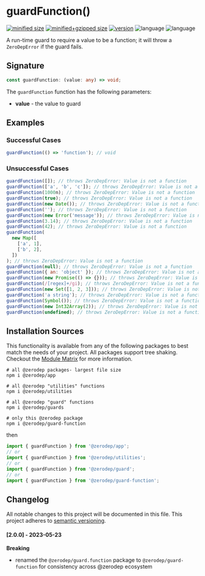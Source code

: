 # guardFunction()

[![minified size](https://img.shields.io/bundlephobia/min/@zerodep/guard-function?style=flat-square&color=blue)](https://bundlephobia.com/package/@zerodep/guard-function)
[![minified+gzipped size](https://img.shields.io/bundlephobia/minzip/@zerodep/guard-function?style=flat-square&color=blue)](https://bundlephobia.com/package/@zerodep/guard-function)
[![version](https://img.shields.io/npm/v/@zerodep/guard-function?style=flat-square&color=blue)](https://www.npmjs.com/package/@zerodep/guard-function)
![language](https://img.shields.io/github/languages/top/cdepage/zerodep?style=flat-square)
![language](https://img.shields.io/badge/types-included-blue?style=flat-square)

A run-time guard to require a value to be a function; it will throw a `ZeroDepError` if the guard fails.

## Signature

```typescript
const guardFunction: (value: any) => void;
```

The `guardFunction` function has the following parameters:

- **value** - the value to guard

## Examples

### Successful Cases

```javascript
guardFunction(() => 'function'); // void
```

### Unsuccessful Cases

```javascript
guardFunction([]); // throws ZeroDepError: Value is not a function
guardFunction(['a', 'b', 'c']); // throws ZeroDepError: Value is not a function
guardFunction(1000n); // throws ZeroDepError: Value is not a function
guardFunction(true); // throws ZeroDepError: Value is not a function
guardFunction(new Date()); // throws ZeroDepError: Value is not a function
guardFunction(''); // throws ZeroDepError: Value is not a function
guardFunction(new Error('message')); // throws ZeroDepError: Value is not a function
guardFunction(3.14); // throws ZeroDepError: Value is not a function
guardFunction(42); // throws ZeroDepError: Value is not a function
guardFunction(
  new Map([
    ['a', 1],
    ['b', 2],
  ])
); // throws ZeroDepError: Value is not a function
guardFunction(null); // throws ZeroDepError: Value is not a function
guardFunction({ an: 'object' }); // throws ZeroDepError: Value is not a function
guardFunction(new Promise(() => {})); // throws ZeroDepError: Value is not a function
guardFunction(/[regex]+/gi); // throws ZeroDepError: Value is not a function
guardFunction(new Set([1, 2, 3])); // throws ZeroDepError: Value is not a function
guardFunction('a string'); // throws ZeroDepError: Value is not a function
guardFunction(Symbol()); // throws ZeroDepError: Value is not a function
guardFunction(new Int32Array(2)); // throws ZeroDepError: Value is not a function
guardFunction(undefined); // throws ZeroDepError: Value is not a function
```

## Installation Sources

This functionality is available from any of the following packages to best match the needs of your project. All packages support tree shaking. Checkout the [Module Matrix](/) for more information.

```shell
# all @zerodep packages- largest file size
npm i @zerodep/app

# all @zerodep "utilities" functions
npm i @zerodep/utilities

# all @zerodep "guard" functions
npm i @zerodep/guards

# only this @zerodep package
npm i @zerodep/guard-function
```

then

```javascript
import { guardFunction } from '@zerodep/app';
// or
import { guardFunction } from '@zerodep/utilities';
// or
import { guardFunction } from '@zerodep/guard';
// or
import { guardFunction } from '@zerodep/guard-function';
```

## Changelog

All notable changes to this project will be documented in this file. This project adheres to [semantic versioning](https://semver.org/spec/v2.0.0.html).

#### [2.0.0] - 2023-05-23

**Breaking**

- renamed the `@zerodep/guard.function` package to `@zerodep/guard-function` for consistency across @zerodep ecosystem
